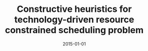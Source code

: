 ---
# Documentation: https://wowchemy.com/docs/managing-content/

title: Constructive heuristics for technology-driven resource constrained scheduling
  problem
subtitle: ''
summary: ''
authors:
- Paweł Myszkowski
- Michał W. Przewoźniczek
- Marek E. Skowroński
tags: []
categories: []
date: '2015-01-01'
lastmod: 2022-10-07T05:03:54Z
featured: false
draft: false

# Featured image
# To use, add an image named `featured.jpg/png` to your page's folder.
# Focal points: Smart, Center, TopLeft, Top, TopRight, Left, Right, BottomLeft, Bottom, BottomRight.
image:
  caption: ''
  focal_point: ''
  preview_only: false

# Projects (optional).
#   Associate this post with one or more of your projects.
#   Simply enter your project's folder or file name without extension.
#   E.g. `projects = ["internal-project"]` references `content/project/deep-learning/index.md`.
#   Otherwise, set `projects = []`.
projects: []
publishDate: '2022-10-07T05:03:53.089526Z'
publication_types:
- '1'
abstract: ''
publication: '*Proceedings of the 2015 Federated Conference on Computer Science and
  Information Systems : September 13–16, 2015, Łódź, Poland*'
doi: 10.15439/2015F389
---